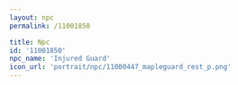 ```yaml
---
layout: npc
permalink: /11001850

title: Npc
id: '11001850'
npc_name: 'Injured Guard'
icon_url: 'portrait/npc/11000447_mapleguard_rest_p.png'
---
```

